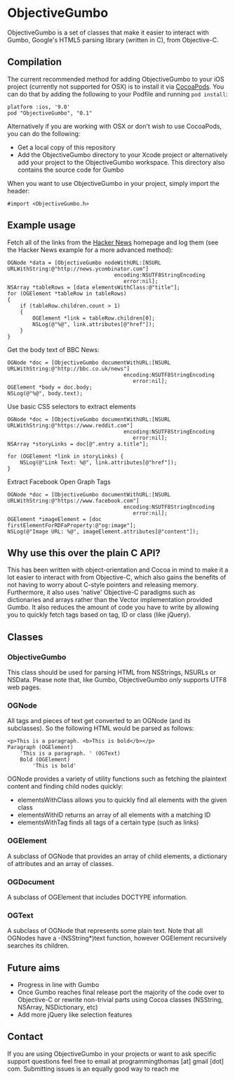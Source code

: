 # ObjectiveGumbo

ObjectiveGumbo is a set of classes that make it easier to interact with Gumbo, Google's HTML5 parsing library (written in C), from Objective-C.

## Compilation
The current recommended method for adding ObjectiveGumbo to your iOS project (currently not supported for OSX) is to install it via [CocoaPods](http://cocoapods.org/). You can do that by adding the following to your Podfile and running `pod install`:

	platform :ios, '9.0'
	pod "ObjectiveGumbo", "0.1"

Alternatively if you are working with OSX or don't wish to use CocoaPods, you can do the following:

* Get a local copy of this repository
* Add the ObjectiveGumbo directory to your Xcode project or alternatively add your project to the ObjectiveGumbo workspace. This directory also contains the source code for Gumbo

When you want to use ObjectiveGumbo in your project, simply import the header:

```obj-c
#import <ObjectiveGumbo.h>
```

## Example usage

Fetch all of the links from the [Hacker News](http://news.ycombinator.com) homepage and log them (see the Hacker News example for a more advanced method):
```obj-c
OGNode *data = [ObjectiveGumbo nodeWithURL:[NSURL URLWithString:@"http://news.ycombinator.com"]
                                  encoding:NSUTF8StringEncoding
                                     error:nil];
NSArray *tableRows = [data elementsWithClass:@"title"];
for (OGElement *tableRow in tableRows)
{
	if (tableRow.children.count > 1)
	{
		OGElement *link = tableRow.children[0];
		NSLog(@"%@", link.attributes[@"href"]);
	}
}
```

Get the body text of BBC News:
```obj-c
OGNode *doc = [ObjectiveGumbo documentWithURL:[NSURL URLWithString:@"http://bbc.co.uk/news"]
                                     encoding:NSUTF8StringEncoding
                                        error:nil];
OGElement *body = doc.body;
NSLog(@"%@", body.text);
```

Use basic CSS selectors to extract elements
```obj-c
OGNode *doc = [ObjectiveGumbo documentWithURL:[NSURL URLWithString:@"https://www.reddit.com"]
                                     encoding:NSUTF8StringEncoding
                                        error:nil];
NSArray *storyLinks = doc[@".entry a.title"];

for (OGElement *link in storyLinks) {
    NSLog(@"Link Text: %@", link.attributes[@"href"]);
}
```

Extract Facebook Open Graph Tags
```obj-c
OGNode *doc = [ObjectiveGumbo documentWithURL:[NSURL URLWithString:@"https://www.facebook.com"]
                                     encoding:NSUTF8StringEncoding
                                        error:nil];
OGElement *imageElement = [doc firstElementForRDFaProperty:@"og:image"];
NSLog(@"Image URL: %@", imageElement.attributes[@"content"]);
```


## Why use this over the plain C API?
This has been written with object-orientation and Cocoa in mind to make it a lot easier to interact with from Objective-C, which also gains the benefits of not having to worry about C-style pointers and releasing memory. Furthermore, it also uses 'native' Objective-C paradigms such as dictionaries and arrays rather than the Vector implementation provided Gumbo. It also reduces the amount of code you have to write by allowing you to quickly fetch tags based on tag, ID or class (like jQuery). 

## Classes
### ObjectiveGumbo
This class should be used for parsing HTML from NSStrings, NSURLs or NSData. Please note that, like Gumbo, ObjectiveGumbo *only* supports UTF8 web pages.

### OGNode
All tags and pieces of text get converted to an OGNode (and its subclasses). So the following HTML would be parsed as follows:

	<p>This is a paragraph. <b>This is bold</b></p>
	Paragraph (OGElement)
		'This is a paragraph. ' (OGText)
		Bold (OGElement)
			'This is bold'	

OGNode provides a variety of utility functions such as fetching the plaintext content and finding child nodes quickly:

* elementsWithClass allows you to quickly find all elements with the given class
* elementsWithID returns an array of all elements with a matching ID
* elementsWithTag finds all tags of a certain type (such as links)

### OGElement
A subclass of OGNode that provides an array of child elements, a dictionary of attributes and an array of classes.

### OGDocument
A subclass of OGElement that includes DOCTYPE information.

### OGText
A subclass of OGNode that represents some plain text. Note that all OGNodes have a -(NSString*)text function, however OGElement recursively searches its children.

## Future aims

* Progress in line with Gumbo
* Once Gumbo reaches final release port the majority of the code over to Objective-C or rewrite non-trivial parts using Cocoa classes (NSString, NSArray, NSDictionary, etc)
* Add more jQuery like selection features

## Contact
If you are using ObjectiveGumbo in your projects or want to ask specific support questions feel free to email at programmingthomas [at] gmail [dot] com. Submitting issues is an equally good way to reach me
